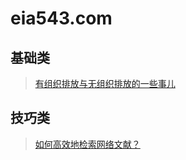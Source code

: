 # eia543.com
## 基础类
>[有组织排放与无组织排放的一些事儿](https://github.com/FengkuiChan/eia543.com/issues/2)
## 技巧类
>[如何高效地检索网络文献？](https://github.com/FengkuiChan/eia543.com/issues/1)
